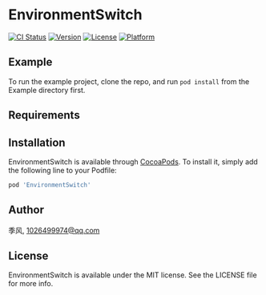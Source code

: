 # EnvironmentSwitch

[![CI Status](http://img.shields.io/travis/季风/EnvironmentSwitch.svg?style=flat)](https://travis-ci.org/季风/EnvironmentSwitch)
[![Version](https://img.shields.io/cocoapods/v/EnvironmentSwitch.svg?style=flat)](http://cocoapods.org/pods/EnvironmentSwitch)
[![License](https://img.shields.io/cocoapods/l/EnvironmentSwitch.svg?style=flat)](http://cocoapods.org/pods/EnvironmentSwitch)
[![Platform](https://img.shields.io/cocoapods/p/EnvironmentSwitch.svg?style=flat)](http://cocoapods.org/pods/EnvironmentSwitch)

## Example

To run the example project, clone the repo, and run `pod install` from the Example directory first.

## Requirements

## Installation

EnvironmentSwitch is available through [CocoaPods](http://cocoapods.org). To install
it, simply add the following line to your Podfile:

```ruby
pod 'EnvironmentSwitch'
```

## Author

季风, 1026499974@qq.com

## License

EnvironmentSwitch is available under the MIT license. See the LICENSE file for more info.
